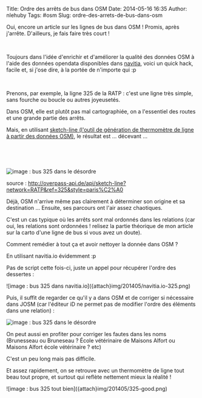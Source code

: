 Title: Ordre des arrêts de bus dans OSM
Date: 2014-05-16 16:35
Author: nlehuby
Tags: #osm
Slug: ordre-des-arrets-de-bus-dans-osm

Oui, encore un article sur les lignes de bus dans OSM ! Promis, après
j'arrête. D'ailleurs, je fais faire très court !

</p>

 

</p>

Toujours dans l'idée d'enrichir et d'améliorer la qualité des données
OSM à l'aide des données opendata disponibles dans
[navitia](http://www.navitia.io/), voici un quick hack, facile et, si
j'ose dire, à la portée de n'importe qui :p

</p>

 

</p>

Prenons, par exemple, la ligne 325 de la RATP : c'est une ligne très
simple, sans fourche ou boucle ou autres joyeusetés.

</p>

Dans OSM, elle est plutôt pas mal cartographiée, on a l'essentiel des
routes et une grande partie des arrêts.

</p>

Mais, en utilisant [sketch-line (l'outil de génération de thermomètre de
ligne à partir des données
OSM)](http://www.overpass-api.de/public_transport.html), le résultat est
... décevant ...

</p>

 

</p>

 

</p>

![image : bus 325 dans le désordre]({attach}img/201405/325-chaos.png)

</p>
</p>

source
: <http://overpass-api.de/api/sketch-line?network=RATP&ref=325&style=paris%C2%A0>

</p>

Déjà, OSM n'arrive même pas clairement à déterminer son origine et sa
destination ... Ensuite, ses parcours ont l'air assez chaotiques.

</p>

C'est un cas typique où les arrêts sont mal ordonnés dans les relations
(car oui, les relations sont ordonnées ! relisez la partie théorique de
mon article sur la carto d'une ligne de bus si vous avez un doute).

</p>

Comment remédier à tout ça et avoir nettoyer la donnée dans OSM ?

</p>

En utilisant navitia.io évidemment :p

</p>

Pas de script cette fois-ci, juste un appel pour récupérer l'ordre des
dessertes :

</p>
![image : bus 325 dans navitia.io]({attach}img/201405/navitia.io-325.png)

</p>
</p>

Puis, il suffit de regarder ce qu'il y a dans OSM et de corriger si
nécessaire dans JOSM (car l'éditeur iD ne permet pas de modifier l'ordre
des éléments dans une relation) :

</p>

![image : bus 325 dans le désordre]({attach}img/201405/josm-325.png)

</p>
</p>

On peut aussi en profiter pour corriger les fautes dans les noms
(Brunesseau ou Bruneseau ? École vétérinaire de Maisons Alfort ou
Maisons Alfort école vétérinaire ? etc)

</p>

C'est un peu long mais pas difficile. 

</p>

Et assez rapidement, on se retrouve avec un thermomètre de ligne tout
beau tout propre, et surtout qui reflète nettement mieux la réalité !

</p>
![image : bus 325 tout bien]({attach}img/201405/325-good.png)


</p>
</p>
